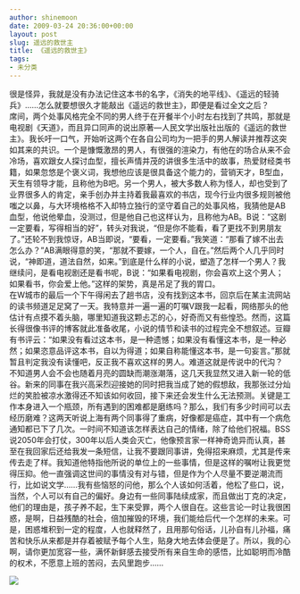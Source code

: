 ```yaml
---
author: shinemoon
date: 2009-03-24 20:36:00+00:00
layout: post
slug: 遥远的救世主
title: 《遥远的救世主》
tags:
- 未分类
---
```


很是怪异，我就是没有办法记住这本书的名字，《消失的地平线》、《遥远的轻骑兵》……怎么就要想很久才能敲出《遥远的救世主》，即便是看过全文之后？  
席间，两个处事风格完全不同的男人终于在开餐半个小时左右找到了共鸣，那就是电视剧《天道》，而且异口同声的说出原著—人民文学出版社出版的《遥远的救世主》。我长吁一口气，开始听这两个在各自公司均为一把手的男人解读并推荐这突如其来的共识。一个是慷慨激昂的男人，有很强的渲染力，有他在的场合从来不会冷场，喜欢跟女人探讨血型，擅长声情并茂的讲很多生活中的故事，热爱财经类书籍，如果忽悠是个褒义词，我想他应该是很具备这个能力的，营销天才，B型血，天生有领导才能，且称他为B吧。另一个男人，被大多数人称为怪人，却也受到了业界很多人的肯定，亲手创办并主持着我最喜欢的书店，现今行业内很多规则被他嗤之以鼻，与大环境格格不入却特立独行的坚守着自己的处事风格，我猜他是AB血型，他说他晕血，没测过，但是他自己也这样认为，且称他为AB。B说：“这剧一定要看，写得相当的好”，转头对我说，“但是你不能看，看了更找不到男朋友了。”还轮不到我惊讶，AB当即说，“要看，一定要看。”我笑道：“那看了嫁不出去怎么办？”AB满眼得意的笑，“那就不要嫁，一个人，自在。”然后两个人几乎同时说，“神即道，道法自然，如来。”到底是什么样的小说，塑造了怎样一个男人？我继续问，是看电视剧还是看书呢，B说：“如果看电视剧，你会喜欢上这个男人；如果看书，你会爱上他。”这样的架势，真是吊足了我的胃口。  
在W城市的最后一个下午得闲去了趟书店，没有找到这本书，回京后在某主流网站的读书频道足足窝了一天。我特意并一遍一遍的叮嘱V跟我一起看，网络那头的他估计有点摸不着头脑，哪里知道我这颗忐忑的心，好奇而又有些惶恐。然而，这篇长得很像书评的博客就此准备收尾，小说的情节和读书的过程完全不想叙述。豆瓣有书评云：“如果没有看过这本书，是一种遗憾；如果没有看懂这本书，是一种必然；如果恣意品评这本书，自以为得道；如果自称能懂这本书，是一句妄言。”那就暂且判定我没有读懂吧，反正我不喜欢这样的男人。难道这就是传说中的代沟？  
不知道男人会不会也随着月亮的圆缺而潮涨潮落，这几天我显然又进入新一轮的低谷。新来的同事在我兴高采烈迎接她的同时把我当成了她的假想敌，我那张过分灿烂的笑脸被凉水激得还不知该如何收回，接下来还会发生什么无法预测。关键是工作本身进入一个瓶颈，所有遇到的困难都是磨练吗？那么，我们有多少时间可以去经历磨难？这两天听说上海有两个同事得了重病，好像都是癌症，其中有一个病危通知都已下了几次。一时间不知道该怎样表达自己的情绪，除了给他们祝福。BSS说2050年会打仗，300年以后人类会灭亡，他像预言家一样神奇诡异而认真，甚至在我回家后还给我发一条短信，让我不要跟同事讲，免得招来麻烦，尤其是传来传去走了样。我知道他特指他所说的单位上的一些事情，但是这样的嘱咐让我更觉得压抑。他一直强调这世间的事情没有对与错，但是作为个人尽量不要逆潮流而行，比如说文学……我有些恼怒的问他，那么个人该如何活着，他松了些口，说，当然，个人可以有自己的偏好。身边有一些同事陆续成家，而且做出丁克的决定，他们的理由是，孩子养不起，生下来受罪，两个人很自在。这些言论一时让我很困惑，是啊，日益残酷的社会，倍加摧毁的环境，我们能给后代一个怎样的未来。可是，困惑堆积到一定的程度，人也就释然了，且用那句俗话，儿孙自有儿孙福，痛苦和快乐从来都是并存着被赋予每个人生，贴身大地去体会便是了。所以，我的心啊，请你更加宽容一些，满怀新鲜感去接受所有来自生命的感悟，比如聪明而冷酷的权术，不愿意上班的苦闷，去风里跑步……  


![](http://img.zemanta.com/pixy.gif?x-id=f8df702c-c5f5-41d0-9b40-2377360a9a95)
